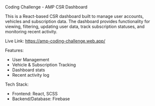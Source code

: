 Coding Challenge - AMP CSR Dashboard

This is a React-based CSR dashboard built to manage user accounts, vehicles and subscription data.  The dashboard provides functionality for viewing, filtering, updating user data, track subscription statuses, and monitoring recent activity.

Live Link: https://amp-coding-challenge.web.app/

Features:
- User Management
- Vehicle & Subscription Tracking
- Dashboard stats
- Recent activity log

Tech Stack:
- Frontend: React, SCSS
- Backend/Database: Firebase
